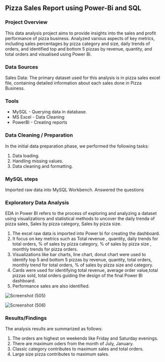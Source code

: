 ## Pizza Sales Report using Power-Bi and SQL

### Project Overview

This data analysis project aims to provide insights into the sales and profit performance of pizza business. Analyzed various aspects of key metrics, including sales percentages by pizza category and size, daily trends of orders, and identified top and bottom 5 pizzas by revenue, quantity, and total orders and visualised using Power Bi.

### Data Sources

Sales Data: The primary dataset used for this analysis is in pizza sales excel file, containing detailed information about each sales done in Pizza Business.

### Tools

- MySQL -    Querying data in database.
- MS Excel  - Data Cleaning
- PowerBI -  Creating reports

### Data Cleaning / Preparation

In the initial data preparation phase, we performed the following tasks:
 1. Data loading.
 2. Handling missing values.
 3. Data cleaning and formatting.

### MySQL steps
  Imported raw data into MySQL Workbench.
  Answered the questions 

### Exploratory Data Analysis

EDA in Power BI refers to the process of exploring and analyzing a dataset using visualizations and statistical methods to uncover the daily trenda of pizza sales, Sales by pizza category, Sales by pizza size.
 1. The excel raw data is imported into Power bi for creating the dashboard.
 2. It focus on key metrics such as Total revenue , quantity, daily trends for total orders, % of sales by pizza category, % of sales by pizza size , monthly trends for pizza orders. 
 3. Visualizations like bar charts, line chart, donut chart were used to identify top 5 and bottom 5 pizzas by revenue, quantity, total orders, monthly trend for total orders, % of sales by pizza size and category. 
 4. Cards were used for identifying total revenue, average order value,total pizzas sold, total orders guiding the design of the final Power BI dashboard.
 5. Performance sales are also identified.
    
![Screenshot (505)](https://github.com/user-attachments/assets/b8f9ce44-0659-4ed1-976e-49f56f102efc)

![Screenshot (506)](https://github.com/user-attachments/assets/f94f00b1-514f-4fbb-a22d-98c2e71c3141)



### Results/Findings

The analysis results are summarized as follows:
 1. The orders are highest on weekends like Friday and Saturday evenings.
 2. There are maximum oders from the month of July, January.
 3. Classic category contributes to maximum sales and total orders.
 4. Large size pizza contributes to maximum sales.





